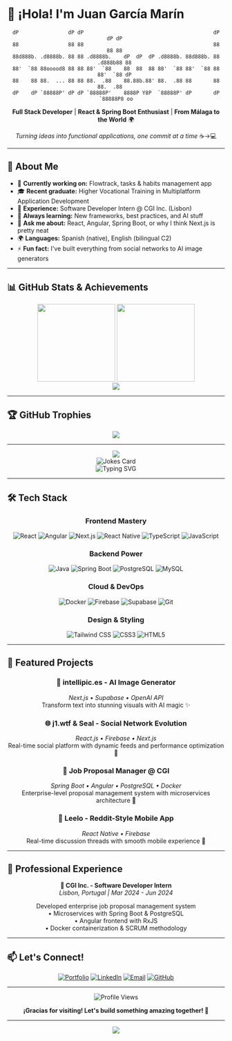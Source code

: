 # 👋 ¡Hola! I'm Juan García Marín

<div align="center">
  
```
dP                dP dP                                          dP       dP dP 
88                88 88                                          88       88 88 
88d888b. .d8888b. 88 88 .d8888b.    dP  dP  dP .d8888b. 88d888b. 88 .d888b88 88 
88'  `88 88ooood8 88 88 88'  `88    88  88  88 88'  `88 88'  `88 88 88'  `88 dP 
88    88 88.  ... 88 88 88.  .88    88.88b.88' 88.  .88 88       88 88.  .88    
dP    dP `88888P' dP dP `88888P'    8888P Y8P  `88888P' dP       dP `88888P8 oo
```

**Full Stack Developer** | **React & Spring Boot Enthusiast** | **From Málaga to the World** 🌍

*Turning ideas into functional applications, one commit at a time* ☕→💻

</div>

---

## 🚀 About Me

- 🔭 **Currently working on:** Flowtrack, tasks & habits management app
- 🎓 **Recent graduate:** Higher Vocational Training in Multiplatform Application Development
- 💼 **Experience:** Software Developer Intern @ CGI Inc. (Lisbon)
- 🌱 **Always learning:** New frameworks, best practices, and AI stuff
- 💬 **Ask me about:** React, Angular, Spring Boot, or why I think Next.js is pretty neat
- 🌍 **Languages:** Spanish (native), English (bilingual C2)
- ⚡ **Fun fact:** I've built everything from social networks to AI image generators

---

## 📊 GitHub Stats & Achievements

<div align="center">
  
<!-- GitHub Stats -->
<img height="180em" src="https://github-readme-stats.vercel.app/api?username=j1-dev&show_icons=true&theme=radical&include_all_commits=true&count_private=true"/>
<img height="180em" src="https://github-readme-stats.vercel.app/api/top-langs/?username=j1-dev&layout=compact&langs_count=8&theme=radical"/>

</div>

<div align="center">

</div>

<div align="center">
  
<!-- Activity Graph -->
<img src="https://github-readme-activity-graph.vercel.app/graph?username=j1-dev&theme=redical&hide_border=true&custom_title=My%20Coding%20Journey"/>

</div>

---

## 🏆 GitHub Trophies

<div align="center">
  
<img src="https://github-profile-trophy.vercel.app/?username=j1-dev&theme=radical&no-frame=true&row=1&column=7"/>

---

<!-- Random Dev Quote -->
<img src="https://quotes-github-readme.vercel.app/api?type=horizontal&theme=radical"/>

</div>

<div align="center">
  
<!-- Joke API -->
<img src="https://readme-jokes.vercel.app/api?theme=radical" alt="Jokes Card" />

</div>

<div align="center">

<!-- Typing SVG -->
<img src="https://readme-typing-svg.herokuapp.com?font=Fira+Code&pause=1000&color=F70A97&width=435&lines=Full+Stack+Developer;React+%26+Angular+Expert;Spring+Boot+Enthusiast;AI+Integration+Specialist;Always+Learning+New+Things!" alt="Typing SVG" />

</div>

---

## 🛠️ Tech Stack

<div align="center">

### Frontend Mastery
![React](https://img.shields.io/badge/React-20232A?style=for-the-badge&logo=react&logoColor=61DAFB)
![Angular](https://img.shields.io/badge/Angular-DD0031?style=for-the-badge&logo=angular&logoColor=white)
![Next.js](https://img.shields.io/badge/Next.js-000000?style=for-the-badge&logo=nextdotjs&logoColor=white)
![React Native](https://img.shields.io/badge/React_Native-20232A?style=for-the-badge&logo=react&logoColor=61DAFB)
![TypeScript](https://img.shields.io/badge/TypeScript-007ACC?style=for-the-badge&logo=typescript&logoColor=white)
![JavaScript](https://img.shields.io/badge/JavaScript-F7DF1E?style=for-the-badge&logo=javascript&logoColor=black)

### Backend Power
![Java](https://img.shields.io/badge/Java-ED8B00?style=for-the-badge&logo=openjdk&logoColor=white)
![Spring Boot](https://img.shields.io/badge/Spring_Boot-6DB33F?style=for-the-badge&logo=spring-boot&logoColor=white)
![PostgreSQL](https://img.shields.io/badge/PostgreSQL-316192?style=for-the-badge&logo=postgresql&logoColor=white)
![MySQL](https://img.shields.io/badge/MySQL-005C84?style=for-the-badge&logo=mysql&logoColor=white)

### Cloud & DevOps
![Docker](https://img.shields.io/badge/Docker-2496ED?style=for-the-badge&logo=docker&logoColor=white)
![Firebase](https://img.shields.io/badge/Firebase-FFCA28?style=for-the-badge&logo=firebase&logoColor=black)
![Supabase](https://img.shields.io/badge/Supabase-3ECF8E?style=for-the-badge&logo=supabase&logoColor=white)
![Git](https://img.shields.io/badge/Git-F05032?style=for-the-badge&logo=git&logoColor=white)

### Design & Styling
![Tailwind CSS](https://img.shields.io/badge/Tailwind_CSS-38B2AC?style=for-the-badge&logo=tailwind-css&logoColor=white)
![CSS3](https://img.shields.io/badge/CSS3-1572B6?style=for-the-badge&logo=css3&logoColor=white)
![HTML5](https://img.shields.io/badge/HTML5-E34F26?style=for-the-badge&logo=html5&logoColor=white)

</div>

---

## 🚀 Featured Projects

<div align="center">

### 🎨 **intellipic.es** - AI Image Generator
*Next.js • Supabase • OpenAI API*  
Transform text into stunning visuals with AI magic ✨

### 🌐 **j1.wtf & Seal** - Social Network Evolution
*React.js • Firebase • Next.js*  
Real-time social platform with dynamic feeds and performance optimization 🚀

### 💼 **Job Proposal Manager @ CGI**
*Spring Boot • Angular • PostgreSQL • Docker*  
Enterprise-level proposal management system with microservices architecture 🏢

### 📱 **Leelo** - Reddit-Style Mobile App
*React Native • Firebase*  
Real-time discussion threads with smooth mobile experience 📱

</div>

---

## 💼 Professional Experience

<div align="center">

**🏢 CGI Inc. - Software Developer Intern**  
*Lisbon, Portugal | Mar 2024 - Jun 2024*

Developed enterprise job proposal management system  
• Microservices with Spring Boot & PostgreSQL  
• Angular frontend with RxJS  
• Docker containerization & SCRUM methodology  

</div>

---

## 📫 Let's Connect!

<div align="center">
  
[![Portfolio](https://img.shields.io/badge/Portfolio-000000?style=for-the-badge&logo=About.me&logoColor=white)](https://your-portfolio-url.com)
[![LinkedIn](https://img.shields.io/badge/LinkedIn-0077B5?style=for-the-badge&logo=linkedin&logoColor=white)](https://linkedin.com/in/your-linkedin)
[![Email](https://img.shields.io/badge/Email-D14836?style=for-the-badge&logo=gmail&logoColor=white)](mailto:juan.gm.inc@gmail.com)
[![GitHub](https://img.shields.io/badge/GitHub-100000?style=for-the-badge&logo=github&logoColor=white)](https://github.com/j1-dev)

</div>

---

<div align="center">
  
![Profile Views](https://profile-counter.glitch.me/j1-dev/count.svg)

**¡Gracias for visiting! Let's build something amazing together! 🌟**

</div>

---

<div align="center">
  <img src="https://capsule-render.vercel.app/api?type=waving&color=gradient&height=100&section=footer"/>
</div>
